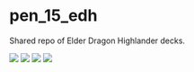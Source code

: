 # pen_15_edh
Shared repo of Elder Dragon Highlander decks.

![](https://media.giphy.com/media/vv41HlvfogHAY/giphy.gif)
![](https://media.giphy.com/media/wYz6MTJaDgxNK/giphy.gif)
![](https://media.giphy.com/media/E8WkqeEd8hxpm/giphy.gif)
![](https://media.giphy.com/media/xUPGciUgyhx4Y7XUDm/giphy.gif)
